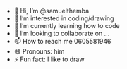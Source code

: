 - 👋 Hi, I’m @samuelthemba
- 👀 I’m interested in coding/drawing
- 🌱 I’m currently learning how to code
- 💞️ I’m looking to collaborate on ...
- 📫 How to reach me 0605581946
- 😄 Pronouns: him
- ⚡ Fun fact: I like to draw

<!---
samuelthemba/samuelthemba is a ✨ special ✨ repository because its `README.md` (this file) appears on your GitHub profile.
You can click the Preview link to take a look at your changes.
--->
